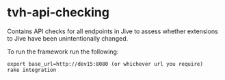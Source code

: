 # tvh-api-checking

Contains API checks for all endpoints in Jive to assess whether extensions to Jive have been unintentionally changed.

To run the framework run the following:

```
export base_url=http://dev15:8080 (or whichever url you require)
rake integration
```
